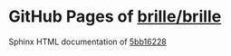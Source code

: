 GitHub Pages of [brille/brille](https://github.com/brille/brille.git)
======================================
Sphinx HTML documentation of [5bb16228](https://github.com/brille/brille/tree/5bb162286a1422d2bdf09d2edfde26d75ec15e2c)
